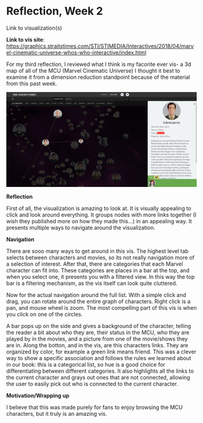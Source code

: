 # Reflection, Week 2

Link to visualization(s)

**Link to vis site**:
https://graphics.straitstimes.com/STI/STIMEDIA/Interactives/2018/04/marvel-cinematic-universe-whos-who-interactive/index.html


For my third reflection, I reviewed what I think is my facorite ever vis- a 3d map of all of the MCU (Marvel Cinematic Universe)
I thought it best to examine it from a dimension reduction standpoint because of the material from this past week.

![My boy, Edwin Jarvis, AI Beast](./week3.png)

**Reflection**

First of all, the visualization is amazing to look at. It is visually appealing to click and look around everything. It groups nodes with more links together (I wish they published more on how they made this...) in an appealing way. It presents multiple ways to navigate around the visualization. 

**Navigation**

There are sooo many ways to get around in this vis. The highest level tab selects between characters and movies, so its not really navigation more of a selection of interest. After that, there are categories that each Marvel character can fit into. These categories are places in a bar at the top, and when you select one, it presents you with a filtered view. In this way the top bar is a filtering mechanism, as the vis itself can look quite cluttered. 

Now for the actual navigation around the full list. With a simple click and drag, you can rotate around the entire graph of characters. Right click is a pan, and mouse wheel is zoom. The most compelling part of this vis is when you click on one of the circles. 

A bar pops up on the side and gives a background of the character, telling the reader a bit about who they are, their status in the MCU, who they are played by in the movies, and a picture from one of the movie/shows they are in. Along the botton, and in the vis, are this characters links. They are organized by color, for example a green link means friend. This was a clever way to show a specific association and follows the rules we learned about in our book: this is a categorical list, so hue is a good choice for differentiating between different categories. It also highlights all the links to the current character and grays out ones that are not connected, allowing the user to easily pick out who is connected to the current character. 

**Motivation/Wrapping up**

I believe that this was made purely for fans to enjoy browsing the MCU characters, but it truly is an amazing vis.